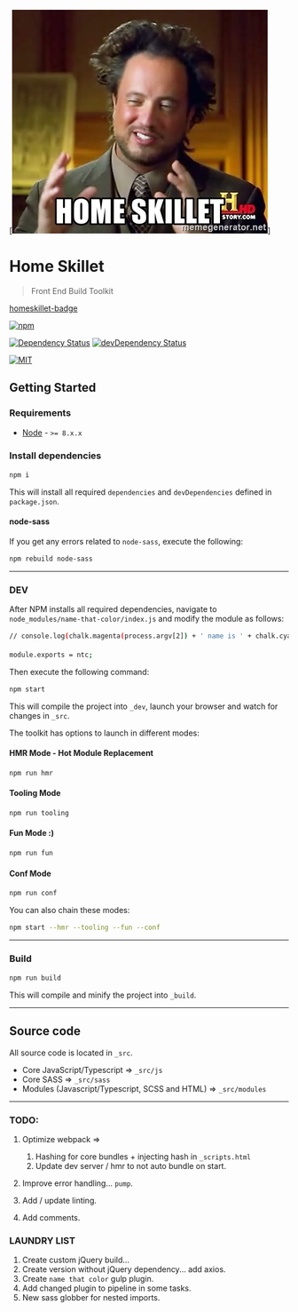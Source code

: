 [![homeskillet]]

# Home Skillet
> Front End Build Toolkit

[homeskillet-badge]

[![npm][npm-image]]()

[![Dependency Status][dep-image]][dep-url] [![devDependency Status][dev-dep-image]][dev-dep-url]

[![MIT][mit-image]][mit-url]

## Getting Started

### Requirements
* [Node][node-url] - `>= 8.x.x`

### Install dependencies
```sh
npm i
```
This will install all required `dependencies` and `devDependencies` defined in `package.json`.

#### node-sass
If you get any errors related to `node-sass`, execute the following:
```sh
npm rebuild node-sass
```

-----------------------

### DEV
After NPM installs all required dependencies, navigate to `node_modules/name-that-color/index.js` and modify the  module as follows:
```sh
// console.log(chalk.magenta(process.argv[2]) + ' name is ' + chalk.cyan(ntc.name(oneColor(process.argv[2]).hex())[1]));

module.exports = ntc;
```

Then execute the following command:
```sh
npm start
```
This will compile the project into `_dev`, launch your browser and watch for changes in `_src`.

The toolkit has options to launch in different modes:

#### HMR Mode - Hot Module Replacement
```sh
npm run hmr
```

#### Tooling Mode
```sh
npm run tooling
```

#### Fun Mode :)
```sh
npm run fun
```

#### Conf Mode
```sh
npm run conf
```

You can also chain these modes:
```sh
npm start --hmr --tooling --fun --conf
```

-----------------------

### Build
```sh
npm run build
```
This will compile and minify the project into `_build`.

-----------------------

## Source code
All source code is located in `_src`.

* Core JavaScript/Typescript => `_src/js`
* Core SASS => `_src/sass`
* Modules (Javascript/Typescript, SCSS and HTML) => `_src/modules`

-----------------------

### TODO:

1. Optimize webpack =>
    1. Hashing for core bundles + injecting hash in `_scripts.html`
    1. Update dev server / hmr to not auto bundle on start.

1. Improve error handling... `pump`.
1. Add / update linting.
1. Add comments.

### LAUNDRY LIST
1. Create custom jQuery build...
1. Create version without jQuery dependency... add axios.
1. Create `name that color` gulp plugin.
1. Add changed plugin to pipeline in some tasks.
1. New sass globber for nested imports.

[node-url]: https://nodejs.org/en/
[npm-url]: https://www.npmjs.com/
[npm-image]: https://img.shields.io/npm/v/npm.svg
[mit-image]: https://img.shields.io/github/license/mashape/apistatus.svg
[mit-url]: https://github.com/jthomas077/home-skillet/blob/master/LICENSE
[dev-dep-image]: https://david-dm.org/jthomas077/home-skillet/dev-status.svg
[dev-dep-url]: https://david-dm.org/jthomas077/home-skillet/?type=dev
[dep-image]: https://david-dm.org/jthomas077/home-skillet/status.svg
[dep-url]: https://david-dm.org/jthomas077/home-skillet
[homeskillet]: toolkit/home-skillet.jpg?raw=true&s=150 "Home Skillet"
[homeskillet-badge]: https://img.shields.io/badge/home%20skillet-sexy-blue.svg "Home Skillet"
